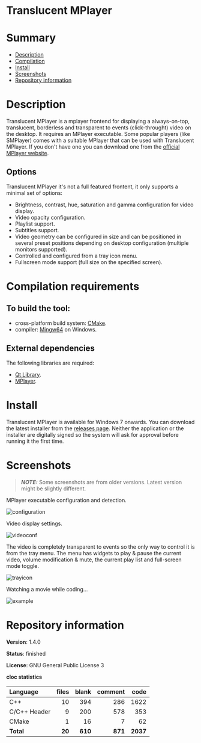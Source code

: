 Translucent MPlayer
===================

# Summary
- [Description](#description)
- [Compilation](#compilation-requirements)
- [Install](#install)
- [Screenshots](#screenshots)
- [Repository information](#repository-information)

# Description
Translucent MPlayer is a mplayer frontend for displaying a always-on-top, translucent, borderless and transparent to events (click-throught) video on the desktop. 
It requires an MPlayer executable. Some popular players (like SMPlayer) comes with a suitable MPlayer that can be used with Translucent MPlayer. If you don't have one
you can download one from the [official MPlayer website](http://www.mplayerhq.hu). 

## Options
Translucent MPlayer it's not a full featured frontent, it only supports a minimal set of options:
* Brightness, contrast, hue, saturation and gamma configuration for video display.
* Video opacity configuration. 
* Playlist support. 
* Subtitles support. 
* Video geometry can be configured in size and can be positioned in several preset positions depending on desktop configuration (multiple monitors supported).
* Controlled and configured from a tray icon menu. 
* Fullscreen mode support (full size on the specified screen).

# Compilation requirements
## To build the tool:
* cross-platform build system: [CMake](http://www.cmake.org/cmake/resources/software.html).
* compiler: [Mingw64](http://sourceforge.net/projects/mingw-w64/) on Windows.

## External dependencies
The following libraries are required:
* [Qt Library](http://www.qt.io/).
* [MPlayer](http://www.mplayerhq.hu/).

# Install

Translucent MPlayer is available for Windows 7 onwards. You can download the latest installer from the [releases page](https://github.com/FelixdelasPozas/TranslucentMPlayer/releases). Neither the application or the installer are digitally signed so the system will ask for approval before running it the first time.

# Screenshots

> **_NOTE:_**  Some screenshots are from older versions. Latest version might be slightly different. 

MPlayer executable configuration and detection.

![configuration](https://github.com/user-attachments/assets/8f31b8cc-44df-44f6-b9e4-8fa73b2c8a8a)

Video display settings. 

![videoconf](https://github.com/user-attachments/assets/fccf296e-1957-454c-b0bf-09ae953828f4)

The video is completely transparent to events so the only way to control it is from the tray menu. The menu has widgets to play & pause the current video, volume modification & mute, the current play list and full-screen mode toggle. 

![trayicon](https://github.com/user-attachments/assets/b1b0927f-32c4-4aa7-b6e4-fc3c5a806f0a)

Watching a movie while coding...

![example](https://github.com/user-attachments/assets/552cf476-56a2-47c4-b8a9-c11c886d6da2)

# Repository information

**Version**: 1.4.0

**Status**: finished

**License**: GNU General Public License 3

**cloc statistics**

| Language                     |files          |blank        |comment           |code  |
|:-----------------------------|--------------:|------------:|-----------------:|-----:|
| C++                          |   10          | 394         |   286            | 1622 |
| C/C++ Header                 |   9           | 200         |   578            |  353 |
| CMake                        |   1           |  16         |     7            |   62 |
| **Total**                    | **20**        | **610**     | **871**          | **2037** |
